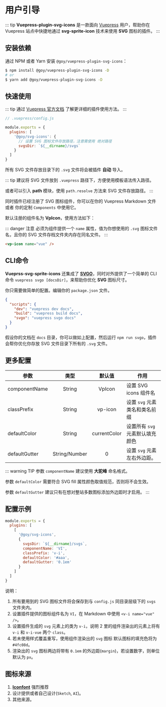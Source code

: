 # 用户引导

::: tip
__Vuepress-plugin-svg-icons__ 是一款面向 [Vuepress](https://vuepress.vuejs.org/) 用户，帮助你在 Vuepress 站点中快捷地通过 __svg-sprite-icon__ 技术来使用 __SVG__ 图标的插件。
:::

## 安装依赖

通过 NPM 或者 Yarn 安装 `@goy/vuepress-plugin-svg-icons`：

``` bash
$ npm install @goy/vuepress-plugin-svg-icons -D
# or
$ yarn add @goy/vuepress-plugin-svg-icons -D
```

## 快速使用

::: tip
通过 [Vuepress 官方文档](https://v1.vuepress.vuejs.org/zh/plugin/using-a-plugin.html) 了解更详细的插件使用方法。
:::

``` js
// .vuepress/config.js

module.exports = {
  plugins: [
    '@goy/svg-icons': {
      // 设置 SVG 图标文件存放路径，注意需使用 绝对路径
      svgsDir: `${__dirname}/svgs`
    }
  ]
}
```
所有 SVG 文件存放目录下的 `.svg` 文件将会被插件 __自动__ 导入。

::: tip
建议将 SVG 文件放到 `.vuepress` 路径下，方便使用模板语法传入路径。

或者可以引入 __path__ 模块，使用 `path.resolve` 方法来 SVG 文件存放路径。
:::

同时插件已经注册了 SVG 图标组件，你可以在你的 Vuepress Markdown 文件 或者 你的定制 `Components` 中使用它。

默认注册的组件名为 __VpIcon__，使用方法如下：

::: danger 注意
必须为组件提供一个 `name` 属性，值为你想使用的 `.svg` 图标文件名，且你的 SVG 文件存档文件夹内存在同名文件。
:::

``` markdown
<vp-icon name="vue" />
```

## CLI命令

__Vueprss-svg-sprite-icons__ 还集成了 __[SVGO](https://github.com/svg/svgo)__，同时对外提供了一个简单的 CLI 命令 `vuepress svgo [docsDir]`，来帮助你优化 __SVG__ 图标尺寸。

你只需要做简单的配置。编辑你的 `package.json` 文件。

``` json
{
  "scripts": {
    "dev": "vuepress dev docs",
    "build": "vuepress build docs",
    "svgo": "vuepress svgo docs"
  }
}
```

假设你的文档在 `docs` 目录，你可以做如上配置，然后运行 `npm run svgo`，插件会帮你优化你存放 SVG 文件目录下所有的 `.svg` 文件。

## 更多配置

参数 | 类型 | 默认值 | 作用
--- | :---: | :---: | ---
componentName | String | VpIcon | 设置 SVG icons 组件名
classPrefix | String | vp-icon | 设置 `svg` 元素类名和类名前缀
defaultColor | String | currentColor | 设置所有 `svg` 元素默认填充颜色
defaultGutter | String/Number | 0 | 设置 `svg` 元素 左右外边距。

::: warning TIP
参数 `componentName` 建议使用 __大驼峰__ 命名格式。

参数 `defaultColor` 需要符合 SVG fill 属性颜色取值规范，否则将不会生效。

参数 `defaultGutter` 建议只有在想对整站多数图标添加外边距时才启用。
:::

## 配置示例

``` js
module.exports = {
  plugins: [
    [
      '@goy/svg-icons',
      {
        svgsDir: `${__dirname}/svgs`,
        componentName: 'VI',
        classPrefix: 'v-i',
        defaultColor: '#aaa',
        defaultGutter: '0.1em'
      }
    ]
  ]
}
```

说明：

1. 所有要用到的 SVG 图标文件将会保存到与 `config.js` 同目录层级下的 `svgs` 文件夹内。
2. 设置插件提供的图标组件名为 `VI`，在 Markdown 中使用 `<v-i name="vue" />`。
3. 设置插件生成的 `svg` 元素上的类为 `v-i`，说明 2 里的组件渲染出的元素上将有 `v-i` 和 `v-i-vue` 两个 `class`。
4. 若未使用样式覆盖重写，使用组件渲染出的 `svg` 图标 默认图标的填充色将为 `#4fc08d`。
5. 渲染出的 `svg` 图标两边将带有 `0.1em` 的外边距(`margin`)，若设置数字，则单位默认为 `px`。

## 图标来源

1. [**Iconfont**](https://www.iconfont.cn/collections/index) 强烈推荐
2. 设计提供或者自己设计(`Sketch`, `AI`)。
3. 其他来源。
